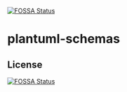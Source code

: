 [![FOSSA Status](https://app.fossa.com/api/projects/git%2Bgithub.com%2Fgeret1%2Fplantuml-schemas.svg?type=shield)](https://app.fossa.com/projects/git%2Bgithub.com%2Fgeret1%2Fplantuml-schemas?ref=badge_shield)

# plantuml-schemas

## License
[![FOSSA Status](https://app.fossa.com/api/projects/git%2Bgithub.com%2Fgeret1%2Fplantuml-schemas.svg?type=large)](https://app.fossa.com/projects/git%2Bgithub.com%2Fgeret1%2Fplantuml-schemas?ref=badge_large)
